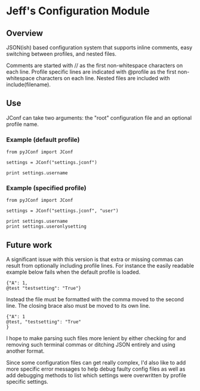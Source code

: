 # Jeff's Configuration Module

## Overview

JSON(ish) based configuration system that supports inline comments, easy
switching between profiles, and nested files.

Comments are started with // as the first non-whitespace characters on each
line. Profile specific lines are indicated with @profile as the first
non-whitespace characters on each line. Nested files are included with
include(filename).

## Use

JConf can take two arguments: the "root" configuration file and an optional
profile name.

### Example (default profile)

    from pyJConf import JConf

    settings = JConf("settings.jconf")

    print settings.username

### Example (specified profile)

    from pyJConf import JConf

    settings = JConf("settings.jconf", "user")

    print settings.username
    print settings.useronlysetting

## Future work

A significant issue with this version is that extra or missing commas can
result from optionally including profile lines. For instance the easily
readable example below fails when the default profile is loaded.

    {"A": 1,
    @test "testsetting": "True"}

Instead the file must be formatted with the comma moved to the second line.
The closing brace also must be moved to its own line.

    {"A": 1
    @test, "testsetting": "True"
    }

I hope to make parsing such files more lenient by either checking for and
removing such terminal commas or ditching JSON entirely and using another
format. 

Since some configuration files can get really complex, I'd also like to add
more specific error messages to help debug faulty config files as well as add
debugging methods to list which settings were overwritten by profile specific
settings.